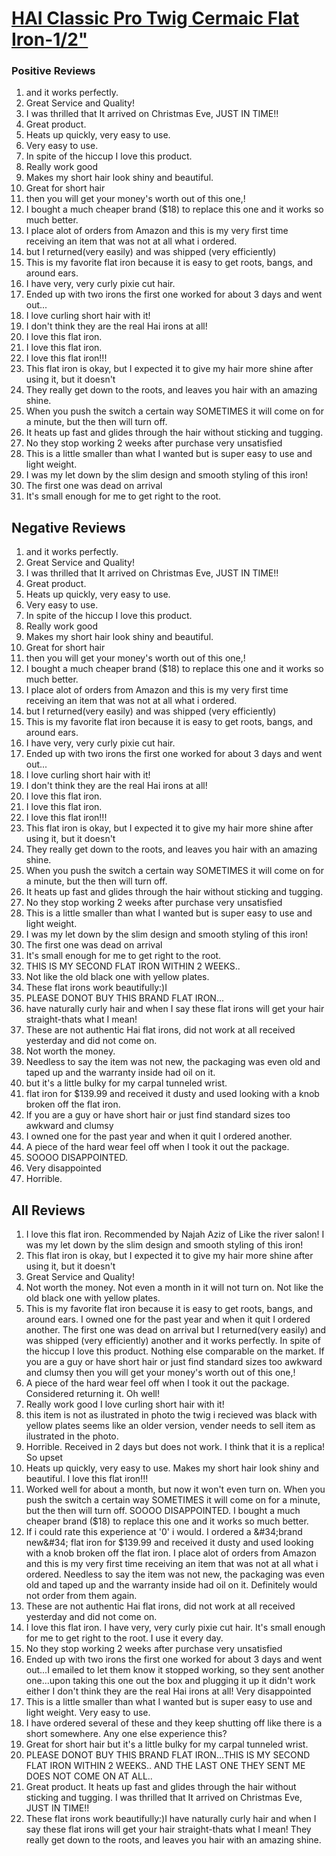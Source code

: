 # [HAI Classic Pro Twig Cermaic Flat Iron-1/2&quot;](https://products.checkmycream.com/products/HAI-Classic-Pro-Twig-Cermaic-Flat-Iron-12&quot;.html)

### Positive Reviews

<ol>
      <li>and it works perfectly.</li>
      <li>Great Service and Quality!</li>
      <li>I was thrilled that It arrived on Christmas Eve, JUST IN TIME!!</li>
      <li>Great product.</li>
      <li>Heats up quickly, very easy to use.</li>
      <li>Very easy to use.</li>
      <li>In spite of the  hiccup I love this product.</li>
      <li>Really work good</li>
      <li>Makes my short hair look shiny and beautiful.</li>
      <li>Great for short hair</li>
      <li>then you will get your money&#x27;s worth out of this one,!</li>
      <li>I bought a much cheaper brand ($18) to replace this one and it works so much better.</li>
      <li>I place alot of orders from Amazon and this is my very first time receiving an item that was not at all what i ordered.  </li>
      <li>but I returned(very easily) and was shipped (very efficiently)</li>
      <li>This is my favorite flat iron because it is easy to get roots, bangs, and around ears.</li>
      <li>I have very, very curly pixie cut hair.</li>
      <li>Ended up with two irons the first one worked for about 3 days and went out...</li>
      <li>I love curling short hair with it!</li>
      <li>I don&#x27;t think they are the real Hai irons at all!</li>
      <li>I love this flat iron.</li>
      <li>I love this flat iron.</li>
      <li>I love this flat iron!!!</li>
      <li>This flat iron is okay, but I expected it to give my hair more shine after using it, but it doesn&#x27;t</li>
      <li>They really get down to the roots, and leaves you hair with an amazing shine.</li>
      <li>When you push the switch a certain way SOMETIMES it will come on for a minute, but the then will turn off.</li>
      <li>It heats up fast and glides through the hair without sticking and tugging.</li>
      <li>No they stop working 2 weeks after purchase very unsatisfied</li>
      <li>This is a little smaller than what I wanted but is super easy to use and light weight.</li>
      <li>I was my let down by the slim design and smooth styling of this iron!</li>
      <li>The first one was dead on arrival</li>
      <li>It&#x27;s small enough for me to get right to the root.</li>
</ol>


<h2>Negative Reviews</h2>
<ol>
<li> and it works perfectly.</li>
<li> Great Service and Quality!</li>
<li> I was thrilled that It arrived on Christmas Eve, JUST IN TIME!!</li>
<li> Great product.</li>
<li> Heats up quickly, very easy to use.</li>
<li> Very easy to use.</li>
<li> In spite of the  hiccup I love this product.</li>
<li> Really work good</li>
<li> Makes my short hair look shiny and beautiful.</li>
<li> Great for short hair</li>
<li> then you will get your money&#x27;s worth out of this one,!</li>
<li> I bought a much cheaper brand ($18) to replace this one and it works so much better.</li>
<li> I place alot of orders from Amazon and this is my very first time receiving an item that was not at all what i ordered.  </li>
<li> but I returned(very easily) and was shipped (very efficiently)</li>
<li> This is my favorite flat iron because it is easy to get roots, bangs, and around ears.</li>
<li> I have very, very curly pixie cut hair.</li>
<li> Ended up with two irons the first one worked for about 3 days and went out...</li>
<li> I love curling short hair with it!</li>
<li> I don&#x27;t think they are the real Hai irons at all!</li>
<li> I love this flat iron.</li>
<li> I love this flat iron.</li>
<li> I love this flat iron!!!</li>
<li> This flat iron is okay, but I expected it to give my hair more shine after using it, but it doesn&#x27;t</li>
<li> They really get down to the roots, and leaves you hair with an amazing shine.</li>
<li> When you push the switch a certain way SOMETIMES it will come on for a minute, but the then will turn off.</li>
<li> It heats up fast and glides through the hair without sticking and tugging.</li>
<li> No they stop working 2 weeks after purchase very unsatisfied</li>
<li> This is a little smaller than what I wanted but is super easy to use and light weight.</li>
<li> I was my let down by the slim design and smooth styling of this iron!</li>
<li> The first one was dead on arrival</li>
<li> It&#x27;s small enough for me to get right to the root.</li>
<li> THIS IS MY SECOND FLAT IRON WITHIN 2 WEEKS..</li>
<li> Not like the old black one with yellow plates.</li>
<li> These flat irons work beautifully:)I</li>
<li> PLEASE DONOT BUY THIS BRAND FLAT IRON...</li>
<li> have naturally curly hair and when I say these flat irons will get your hair straight-thats what I mean!</li>
<li> These are not authentic Hai flat irons, did not work at all received yesterday and did not come on.</li>
<li> Not worth the money.</li>
<li> Needless to say the item was not new, the packaging was even old and taped up and the warranty inside had oil on it.  </li>
<li> but it&#x27;s a little bulky for my carpal tunneled wrist.</li>
<li> flat iron for $139.99 and received it dusty and used looking with a knob broken off the flat iron.  </li>
<li> If you are a guy or have short hair or just find standard sizes too awkward and clumsy</li>
<li> I owned one for the past year and when it quit I ordered another.</li>
<li> A piece of the hard wear feel off when I took it out the package.</li>
<li> SOOOO DISAPPOINTED.</li>
<li> Very disappointed</li>
<li> Horrible.</li>
</ol>

<h2>All Reviews</h2>

<ol>
    <li> I love this flat iron. Recommended by Najah Aziz of Like the river salon! I was my let down by the slim design and smooth styling of this iron!</li>
    <li> This flat iron is okay, but I expected it to give my hair more shine after using it, but it doesn&#x27;t</li>
    <li> Great Service and Quality!</li>
    <li> Not worth the money. Not even a month in it will not turn on. Not like the old black one with yellow plates.</li>
    <li> This is my favorite flat iron because it is easy to get roots, bangs, and around ears. I owned one for the past year and when it quit I ordered another. The first one was dead on arrival but I returned(very easily) and was shipped (very efficiently) another and it works perfectly. In spite of the  hiccup I love this product. Nothing else comparable on the market. If you are a guy or have short hair or just find standard sizes too awkward and clumsy then you will get your money&#x27;s worth out of this one,!</li>
    <li> A piece of the hard wear feel off when I took it out the package. Considered returning it. Oh well!</li>
    <li> Really work good I love curling short hair with it!</li>
    <li> this item is not as ilustrated in photo the twig i recieved was black with yellow plates seems like an older version, vender needs to sell item as ilustrated in the photo.</li>
    <li> Horrible. Received in 2 days but does not work.  I think that it is a replica! So upset</li>
    <li> Heats up quickly, very easy to use. Makes my short hair look shiny and beautiful. I love this flat iron!!!</li>
    <li> Worked well for about a month, but now it won&#x27;t even turn on. When you push the switch a certain way SOMETIMES it will come on for a minute, but the then will turn off. SOOOO DISAPPOINTED. I bought a much cheaper brand ($18) to replace this one and it works so much better.</li>
    <li> If i could rate this experience at &#x27;0&#x27; i would. I ordered a &amp;#34;brand new&amp;#34;  flat iron for $139.99 and received it dusty and used looking with a knob broken off the flat iron.  I place alot of orders from Amazon and this is my very first time receiving an item that was not at all what i ordered.  Needless to say the item was not new, the packaging was even old and taped up and the warranty inside had oil on it.  Definitely would not order from them again.</li>
    <li> These are not authentic Hai flat irons, did not work at all received yesterday and did not come on.</li>
    <li> I love this flat iron. I have very, very curly pixie cut hair. It&#x27;s small enough for me to get right to the root. I use it every day.</li>
    <li> No they stop working 2 weeks after purchase very unsatisfied</li>
    <li> Ended up with two irons the first one worked for about 3 days and went out...I emailed to let them know it stopped working, so they sent another one...upon taking this one out the box and plugging it up it didn&#x27;t work either I don&#x27;t think they are the real Hai irons at all! Very disappointed</li>
    <li> This is a little smaller than what I wanted but is super easy to use and light weight. Very easy to use.</li>
    <li> I have ordered several of these and they keep shutting off like there is a short somewhere. Any one else experience this?</li>
    <li> Great for short hair but it&#x27;s a little bulky for my carpal tunneled wrist.</li>
    <li> PLEASE DONOT BUY THIS BRAND FLAT IRON...THIS IS MY SECOND FLAT IRON WITHIN 2 WEEKS.. AND THE LAST ONE THEY SENT ME DOES NOT COME ON AT ALL..</li>
    <li> Great product. It heats up fast and glides through the hair without sticking and tugging. I was thrilled that It arrived on Christmas Eve, JUST IN TIME!!</li>
    <li> These flat irons work beautifully:)I have naturally curly hair and when I say these flat irons will get your hair straight-thats what I mean! They really get down to the roots, and leaves you hair with an amazing shine.</li>
</ol>




